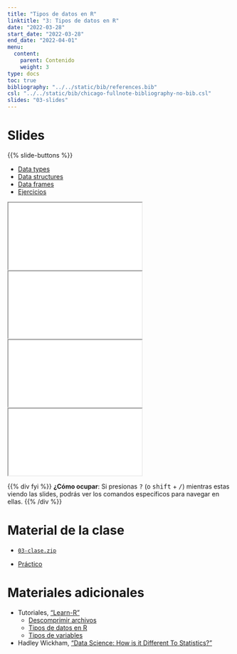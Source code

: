 ```yaml
---
title: "Tipos de datos en R"
linktitle: "3: Tipos de datos en R"
date: "2022-03-28"
start_date: "2022-03-28"
end_date: "2022-04-01"
menu:
  content:
    parent: Contenido
    weight: 3
type: docs
toc: true
bibliography: "../../static/bib/references.bib"
csl: "../../static/bib/chicago-fullnote-bibliography-no-bib.csl"
slides: "03-slides"
---
```


# Slides

{{% slide-buttons %}}

<ul class="nav nav-tabs" id="slide-tabs" role="tablist">
<li class="nav-item">
<a class="nav-link active" id="data-types-tab" data-toggle="tab" href="#data-types" role="tab" aria-controls="data-types" aria-selected="true">Data types</a>
</li>
<li class="nav-item">
<a class="nav-link" id="data-structures-tab" data-toggle="tab" href="#data-structures" role="tab" aria-controls="data-structures" aria-selected="false">Data structures</a>
</li>
<li class="nav-item">
<a class="nav-link" id="data-frames-tab" data-toggle="tab" href="#data-frames" role="tab" aria-controls="data-frames" aria-selected="false">Data frames</a>
</li>
<li class="nav-item">
<a class="nav-link" id="ejercicios-tab" data-toggle="tab" href="#ejercicios" role="tab" aria-controls="ejercicios" aria-selected="false">Ejercicios</a>
</li>
</ul>

<div id="slide-tabs" class="tab-content">

<div id="data-types" class="tab-pane fade show active" role="tabpanel" aria-labelledby="data-types-tab">

<div class="embed-responsive embed-responsive-16by9">

<iframe class="embed-responsive-item" src="/slides/03-slides.html#data-t">
</iframe>

</div>

</div>

<div id="data-structures" class="tab-pane fade" role="tabpanel" aria-labelledby="data-structures-tab">

<div class="embed-responsive embed-responsive-16by9">

<iframe class="embed-responsive-item" src="/slides/03-slides.html#data-s">
</iframe>

</div>

</div>

<div id="data-frames" class="tab-pane fade" role="tabpanel" aria-labelledby="data-frames-tab">

<div class="embed-responsive embed-responsive-16by9">

<iframe class="embed-responsive-item" src="/slides/03-slides.html#df">
</iframe>

</div>

</div>

<div id="ejercicios" class="tab-pane fade" role="tabpanel" aria-labelledby="ejercicios-tab">

<div class="embed-responsive embed-responsive-16by9">

<iframe class="embed-responsive-item" src="/slides/03-slides.html#ej">
</iframe>

</div>

</div>

</div>

{{% div fyi %}}
**¿Cómo ocupar**: Si presionas <kbd>?</kbd> (o <kbd>shift</kbd> + <kbd>/</kbd>) mientras estas viendo las slides, podrás ver los comandos específicos para navegar en ellas.
{{% /div %}}

# Material de la clase

-   [<i class="fas fa-file-archive"></i> `03-clase.zip`](https://github.com/learn-R/03-class/raw/main/03-clase.zip)

-   [<i class="fas fa-laptop-code"></i> Práctico](/example/03-practico/)

# Materiales adicionales

-   <i class="fab fa-youtube"></i> Tutoriales, [“Learn-R”](https://www.youtube.com/watch?v=UOoMzaWOQJA)
    -   [<i class="fas fa-file-o"></i> Descomprimir archivos](/resource/unzipping)
    -   [<i class="fas fa-file-o"></i> Tipos de datos en R](/resource/r-data-types-example)
    -   [<i class="fas fa-file-o"></i> Tipos de variables](/resource/r-data-types)
-   <i class="fas fa-book"></i> Hadley Wickham, [“Data Science: How is it Different To Statistics?”](http://bulletin.imstat.org/2014/09/data-science-how-is-it-different-to-statistics%E2%80%89/)
